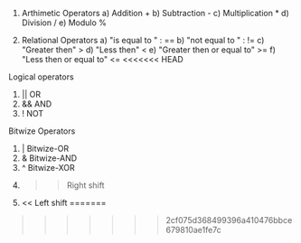  1) Arthimetic Operators
a) Addition +
b) Subtraction -
c) Multiplication * 
d) Division / 
e) Modulo %

 2) Relational Operators
  a) "is equal to " : ==
  b) "not equal to " : !=
  c) "Greater then" >
  d) "Less then" <
  e) "Greater then or equal to" >=
  f) "Less then or equal to"  <=
<<<<<<< HEAD

Logical operators

1) ||  OR
2) && AND
3) ! NOT


Bitwize Operators

1) | Bitwize-OR
2) & Bitwize-AND
3) ^ Bitwize-XOR
4) >> Right shift
5) << Left shift
=======
>>>>>>> 2cf075d368499396a410476bbce679810ae1fe7c
